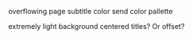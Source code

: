 overflowing page
subtitle color
send color pallette

extremely light background
centered titles? Or offset?